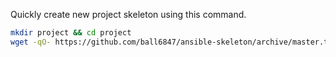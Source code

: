 Quickly create new project skeleton using this command.

```bash
mkdir project && cd project
wget -qO- https://github.com/ball6847/ansible-skeleton/archive/master.tar.gz | tar -zx --strip-components=1
```

